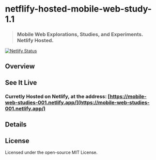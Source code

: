 # netflify-hosted-mobile-web-study-1.1
> ### Mobile Web Explorations, Studies, and Experiments. Netlify Hosted.

[![Netlify Status](https://api.netlify.com/api/v1/badges/405e510d-c260-46f0-ae61-4587bc8c5cc4/deploy-status)](https://app.netlify.com/sites/mobile-web-studies-001/deploys)

## Overview

## See It Live
### Curretly Hosted on Netlify, at the address: [https://mobile-web-studies-001.netlify.app/](https://mobile-web-studies-001.netlify.app/)

## Details

## License
Licensed under the open-source MIT License.
